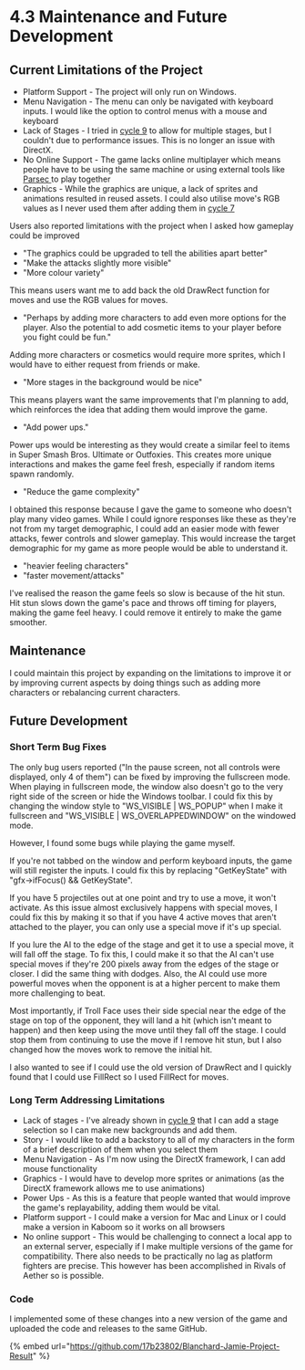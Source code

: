 # 4.3 Maintenance and Future Development

## Current Limitations of the Project

* Platform Support - The project will only run on Windows.
* Menu Navigation - The menu can only be navigated with keyboard inputs. I would like the option to control menus with a mouse and keyboard
* Lack of Stages - I tried in [cycle 9](../design-and-development/2.2.9-cycle-9.md#challenges) to allow for multiple stages, but I couldn't due to performance issues. This is no longer an issue with DirectX.
* No Online Support - The game lacks online multiplayer which means people have to be using the same machine or using external tools like [Parsec ](https://parsec.app/)to play together
* Graphics - While the graphics are unique, a lack of sprites and animations resulted in reused assets. I could also utilise move's RGB values as I never used them after adding them in [cycle 7](../design-and-development/2.2.7-cycle-7.md)

Users also reported limitations with the project when I asked how gameplay could be improved

* "The graphics could be upgraded to tell the abilities apart better"
* "Make the attacks slightly more visible"
* "More colour variety"

This means users want me to add back the old DrawRect function for moves and use the RGB values for moves.

* "Perhaps by adding more characters to add even more options for the player. Also the potential to add cosmetic items to your player before you fight could be fun."

Adding more characters or cosmetics would require more sprites, which I would have to either request from friends or make.

* "More stages in the background would be nice"

This means players want the same improvements that I'm planning to add, which reinforces the idea that adding them would improve the game.

* "Add power ups."

Power ups would be interesting as they would create a similar feel to items in Super Smash Bros. Ultimate or Outfoxies. This creates more unique interactions and makes the game feel fresh, especially if random items spawn randomly.

* "Reduce the game complexity"

I obtained this response because I gave the game to someone who doesn't play many video games. While I could ignore responses like these as they're not from my target demographic, I could add an easier mode with fewer attacks, fewer controls and slower gameplay. This would increase the target demographic for my game as more people would be able to understand it.

* "heavier feeling characters"
* "faster movement/attacks"

I've realised the reason the game feels so slow is because of the hit stun. Hit stun slows down the game's pace and throws off timing for players, making the game feel heavy. I could remove it entirely to make the game smoother.

## Maintenance

I could maintain this project by expanding on the limitations to improve it or by improving current aspects by doing things such as adding more characters or rebalancing current characters.

## Future Development

### Short Term Bug Fixes

The only bug users reported ("In the pause screen, not all controls were displayed, only 4 of them") can be fixed by improving the fullscreen mode. When playing in fullscreen mode, the window also doesn't go to the very right side of the screen or hide the Windows toolbar. I could fix this by changing the window style to "WS\_VISIBLE | WS\_POPUP" when I make it fullscreen and "WS\_VISIBLE | WS\_OVERLAPPEDWINDOW" on the windowed mode.

However, I found some bugs while playing the game myself.

If you're not tabbed on the window and perform keyboard inputs, the game will still register the inputs. I could fix this by replacing "GetKeyState" with "gfx->ifFocus() && GetKeyState".

If you have 5 projectiles out at one point and try to use a move, it won't activate. As this issue almost exclusively happens with special moves, I could fix this by making it so that if you have 4 active moves that aren't attached to the player, you can only use a special move if it's up special.

If you lure the AI to the edge of the stage and get it to use a special move, it will fall off the stage. To fix this, I could make it so that the AI can't use special moves if they're 200 pixels away from the edges of the stage or closer. I did the same thing with dodges. Also, the AI could use more powerful moves when the opponent is at a higher percent to make them more challenging to beat.

Most importantly, if Troll Face uses their side special near the edge of the stage on top of the opponent, they will land a hit (which isn't meant to happen) and then keep using the move until they fall off the stage. I could stop them from continuing to use the move if I remove hit stun, but I also changed how the moves work to remove the initial hit.

I also wanted to see if I could use the old version of DrawRect and I quickly found that I could use FillRect so I used FillRect for moves.

### Long Term Addressing Limitations

* Lack of stages - I've already shown in [cycle 9](../design-and-development/2.2.9-cycle-9.md#challenges) that I can add a stage selection so I can make new backgrounds and add them.
* Story - I would like to add a backstory to all of my characters in the form of a brief description of them when you select them
* Menu Navigation - As I'm now using the DirectX framework, I can add mouse functionality
* Graphics - I would have to develop more sprites or animations (as the DirectX framework allows me to use animations)
* Power Ups - As this is a feature that people wanted that would improve the game's replayability, adding them would be vital.
* Platform support - I could make a version for Mac and Linux or I could make a version in Kaboom so it works on all browsers
* No online support - This would be challenging to connect a local app to an external server, especially if I make multiple versions of the game for compatibility. There also needs to be practically no lag as platform fighters are precise. This however has been accomplished in Rivals of Aether so is possible.

### Code

I implemented some of these changes into a new version of the game and uploaded the code and releases to the same GitHub.

{% embed url="https://github.com/17b23802/Blanchard-Jamie-Project-Result" %}
